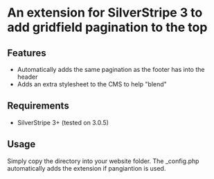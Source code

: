 # An extension for SilverStripe 3 to add gridfield pagination to the top

## Features
* Automatically adds the same pagination as the footer has into the header
* Adds an extra stylesheet to the CMS to help "blend"

## Requirements
* SilverStripe 3+ (tested on 3.0.5)

## Usage
Simply copy the directory into your website folder.
The _config.php automatically adds the extension if pangiantion is used.